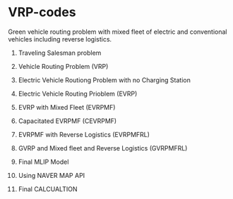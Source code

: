 # VRP-codes
Green vehicle routing problem with mixed fleet of electric and conventional vehicles including reverse logistics.

1. Traveling Salesman problem

2. Vehicle Routing Problem (VRP)

3. Electric Vehicle Routiong Problem with no Charging Station

4. Electric Vehicle Routing Prioblem (EVRP)

5. EVRP with Mixed Fleet (EVRPMF)

6. Capacitated EVRPMF (CEVRPMF)

7. EVRPMF with Reverse Logistics (EVRPMFRL)

8. GVRP and Mixed fleet and Reverse Logistics (GVRPMFRL)

9. Final MLIP Model

10. Using NAVER MAP API

11. Final CALCUALTION
